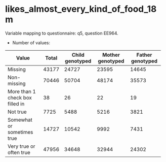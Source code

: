 # likes_almost_every_kind_of_food_18m
Variable mapping to questionnaire: q5, question EE964.
- Number of values:

| Value | Total | Child genotyped | Mother genotyped | Father genotyped |
| ----- | ----- | --------------- | ---------------- | ---------------- |
| Missing | 43177 | 24727 | 23595 | 14645 |
| Non-missing | 70446 | 50704 | 48174 | 35573 |
| More than 1 check box filled in | 38 | 26 | 22 |19 |
| Not true | 7725 | 5488 | 5216 |3821 |
| Somewhat or sometimes true | 14727 | 10542 | 9992 |7431 |
| Very true or often true | 47956 | 34648 | 32944 |24302 |



